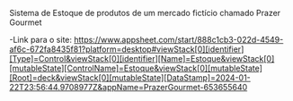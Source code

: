 Sistema de Estoque de produtos de um mercado fictício chamado Prazer Gourmet

-Link para o site: https://www.appsheet.com/start/888c1cb3-022d-4549-af6c-672fa8435f81?platform=desktop#viewStack[0][identifier][Type]=Control&viewStack[0][identifier][Name]=Estoque&viewStack[0][mutableState][ControlName]=Estoque&viewStack[0][mutableState][Root]=deck&viewStack[0][mutableState][DataStamp]=2024-01-22T23:56:44.9708977Z&appName=PrazerGourmet-653655640
